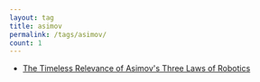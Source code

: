 ```yaml
---
layout: tag
title: asimov
permalink: /tags/asimov/
count: 1
---
```


- [The Timeless Relevance of Asimov's Three Laws of Robotics](https://roboticworldx.github.io/ai/2024/07/10/asimov.html)
